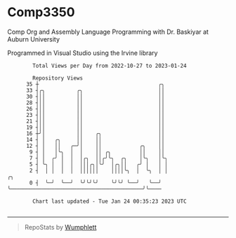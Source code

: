 # Comp3350
Comp Org and Assembly Language Programming with Dr. Baskiyar at Auburn University

Programmed in Visual Studio using the Irvine library

```
        Total Views per Day from 2022-10-27 to 2023-01-24

        Repository Views
      35 ┼                                      ╭╮
      33 ┤╭╮          ╭╮                        ││
      30 ┤││          ││                        ││
      28 ┤││          ││                        ││
      26 ┤││          ││                        ││
      23 ┤││          ││                        ││
      21 ┤││          ││                        ││
      19 ┤││          ││                        ││
      16 ┼╯│          ││    ╭╮                  ││
      14 ┤ │   ╭╮     ││    ││                  ││
      12 ┤ │   ││   ╭─╯│    ││            ╭╮    ││
       9 ┤ │   │╰╮  │  │    ││ ╭╮         ││    ││
       7 ┤ │  ╭╯ │  │  │╭╮  ││╭╯╰╮  ╭╮    │╰╮   │╰╮
       5 ┤ ╰╮ │  │  │  │││╭╮│╰╯  │╭╮││   ╭╯ │   │ │
       2 ┤  │ │  │  │  ││││││    ││││╰╮  │  ╰╮  │ │                                          ╭╮
       0 ┤  ╰─╯  ╰──╯  ╰╯╰╯╰╯    ╰╯╰╯ ╰──╯   ╰──╯ ╰──────────────────────────────────────────╯╰────

        Chart last updated - Tue Jan 24 00:35:23 2023 UTC
        
```

---

> RepoStats by [Wumphlett](https://github.com/Wumphlett)

